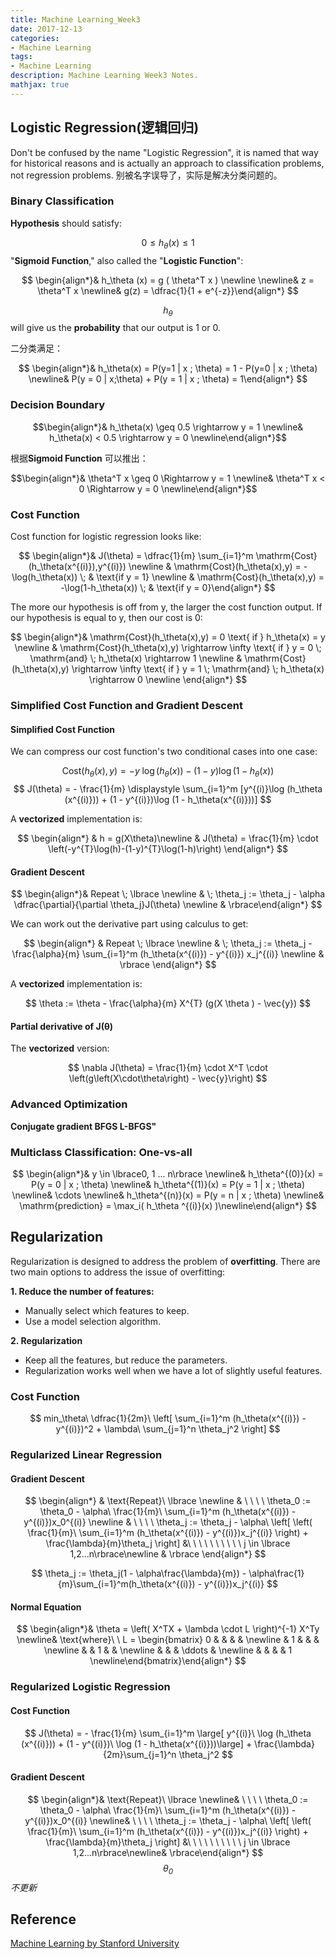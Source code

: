 ```yaml
---
title: Machine Learning_Week3
date: 2017-12-13
categories:
- Machine Learning
tags: 
- Machine Learning
description: Machine Learning Week3 Notes. 
mathjax: true
---
```

## Logistic Regression(逻辑回归)
Don't be confused by the name "Logistic Regression", it is named that way for historical reasons and is actually an approach to classification problems, not regression problems. 别被名字误导了，实际是解决分类问题的。
### Binary Classification
**Hypothesis** should satisfy:

$$ 0 \leq h_\theta (x) \leq 1 $$
"**Sigmoid Function**," also called the "**Logistic Function**":

$$ \begin{align*}& h_\theta (x) =  g ( \theta^T x ) \newline \newline& z = \theta^T x \newline& g(z) = \dfrac{1}{1 + e^{-z}}\end{align*} $$

$$h_\theta$$will give us the **probability** that our output is 1 or 0.

二分类满足：

$$ \begin{align*}& h_\theta(x) = P(y=1 | x ; \theta) = 1 - P(y=0 | x ; \theta) \newline& P(y = 0 | x;\theta) + P(y = 1 | x ; \theta) = 1\end{align*} $$

### Decision Boundary

$$\begin{align*}& h_\theta(x) \geq 0.5 \rightarrow y = 1 \newline& h_\theta(x) < 0.5 \rightarrow y = 0 \newline\end{align*}$$

根据**Sigmoid Function** 可以推出：

$$\begin{align*}& \theta^T x \geq 0 \Rightarrow y = 1 \newline& \theta^T x < 0 \Rightarrow y = 0 \newline\end{align*}$$

### Cost Function
Cost function for logistic regression looks like:

$$ \begin{align*}& J(\theta) = \dfrac{1}{m} \sum_{i=1}^m \mathrm{Cost}(h_\theta(x^{(i)}),y^{(i)}) \newline & \mathrm{Cost}(h_\theta(x),y) = -\log(h_\theta(x)) \; & \text{if y = 1} \newline & \mathrm{Cost}(h_\theta(x),y) = -\log(1-h_\theta(x)) \; & \text{if y = 0}\end{align*} $$

The more our hypothesis is off from y, the larger the cost function output. If our hypothesis is equal to y, then our cost is 0:

$$ \begin{align*}& \mathrm{Cost}(h_\theta(x),y) = 0 \text{  if  } h_\theta(x) = y \newline & \mathrm{Cost}(h_\theta(x),y) \rightarrow \infty \text{  if  } y = 0 \; \mathrm{and} \; h_\theta(x) \rightarrow 1 \newline & \mathrm{Cost}(h_\theta(x),y) \rightarrow \infty \text{  if  } y = 1 \; \mathrm{and} \; h_\theta(x) \rightarrow 0 \newline \end{align*} $$

### Simplified Cost Function and Gradient Descent
#### Simplified Cost Function
We can compress our cost function's two conditional cases into one case:

$$ \mathrm{Cost}(h_\theta(x),y) = - y \; \log(h_\theta(x)) - (1 - y) \log(1 - h_\theta(x)) $$
$$ J(\theta) = - \frac{1}{m} \displaystyle \sum_{i=1}^m [y^{(i)}\log (h_\theta (x^{(i)})) + (1 - y^{(i)})\log (1 - h_\theta(x^{(i)}))] $$

A **vectorized** implementation is:

$$ \begin{align*}
& h = g(X\theta)\newline
& J(\theta)  = \frac{1}{m} \cdot \left(-y^{T}\log(h)-(1-y)^{T}\log(1-h)\right)
\end{align*} $$

#### Gradient Descent

$$ \begin{align*}& Repeat \; \lbrace \newline & \; \theta_j := \theta_j - \alpha \dfrac{\partial}{\partial \theta_j}J(\theta) \newline & \rbrace\end{align*} $$

We can work out the derivative part using calculus to get:

$$ \begin{align*}
& Repeat \; \lbrace \newline
& \; \theta_j := \theta_j - \frac{\alpha}{m} \sum_{i=1}^m (h_\theta(x^{(i)}) - y^{(i)}) x_j^{(i)} \newline & \rbrace
\end{align*} $$

A **vectorized** implementation is:

$$ \theta := \theta - \frac{\alpha}{m} X^{T} (g(X \theta ) - \vec{y}) $$

#### Partial derivative of J(θ)
The **vectorized** version:

$$ \nabla J(\theta) = \frac{1}{m} \cdot  X^T \cdot \left(g\left(X\cdot\theta\right) - \vec{y}\right) $$

### Advanced Optimization
**Conjugate gradient 
BFGS 
L-BFGS"**

### Multiclass Classification: One-vs-all

$$ \begin{align*}& y \in \lbrace0, 1 ... n\rbrace \newline& h_\theta^{(0)}(x) = P(y = 0 | x ; \theta) \newline& h_\theta^{(1)}(x) = P(y = 1 | x ; \theta) \newline& \cdots \newline& h_\theta^{(n)}(x) = P(y = n | x ; \theta) \newline& \mathrm{prediction} = \max_i( h_\theta ^{(i)}(x) )\newline\end{align*} $$

## Regularization
Regularization is designed to address the problem of **overfitting**.
There are two main options to address the issue of overfitting:

**1. Reduce the number of features:**
* Manually select which features to keep.
* Use a model selection algorithm.

**2. Regularization**
* Keep all the features, but reduce the parameters.
* Regularization works well when we have a lot of slightly useful features.

### Cost Function

$$ min_\theta\ \dfrac{1}{2m}\ \left[ \sum_{i=1}^m (h_\theta(x^{(i)}) - y^{(i)})^2 + \lambda\ \sum_{j=1}^n \theta_j^2 \right] $$

### Regularized Linear Regression
#### Gradient Descent

$$ \begin{align*}
& \text{Repeat}\ \lbrace \newline
& \ \ \ \ \theta_0 := \theta_0 - \alpha\ \frac{1}{m}\ \sum_{i=1}^m (h_\theta(x^{(i)}) - y^{(i)})x_0^{(i)} \newline
& \ \ \ \ \theta_j := \theta_j - \alpha\ \left[ \left( \frac{1}{m}\ \sum_{i=1}^m (h_\theta(x^{(i)}) - y^{(i)})x_j^{(i)} \right) + \frac{\lambda}{m}\theta_j \right] &\ \ \ \ \ \ \ \ \ \ j \in \lbrace 1,2...n\rbrace\newline
& \rbrace
\end{align*} $$

$$ \theta_j := \theta_j(1 - \alpha\frac{\lambda}{m}) - \alpha\frac{1}{m}\sum_{i=1}^m(h_\theta(x^{(i)}) - y^{(i)})x_j^{(i)} $$

#### Normal Equation

$$ \begin{align*}& \theta = \left( X^TX + \lambda \cdot L \right)^{-1} X^Ty \newline& \text{where}\ \ L = \begin{bmatrix} 0 & & & & \newline & 1 & & & \newline & & 1 & & \newline & & & \ddots & \newline & & & & 1 \newline\end{bmatrix}\end{align*} $$

### Regularized Logistic Regression
#### Cost Function

$$ J(\theta) = - \frac{1}{m} \sum_{i=1}^m \large[ y^{(i)}\ \log (h_\theta (x^{(i)})) + (1 - y^{(i)})\ \log (1 - h_\theta(x^{(i)}))\large] + \frac{\lambda}{2m}\sum_{j=1}^n \theta_j^2 $$

#### Gradient Descent

$$ \begin{align*}& \text{Repeat}\ \lbrace \newline& \ \ \ \ \theta_0 := \theta_0 - \alpha\ \frac{1}{m}\ \sum_{i=1}^m (h_\theta(x^{(i)}) - y^{(i)})x_0^{(i)} \newline& \ \ \ \ \theta_j := \theta_j - \alpha\ \left[ \left( \frac{1}{m}\ \sum_{i=1}^m (h_\theta(x^{(i)}) - y^{(i)})x_j^{(i)} \right) + \frac{\lambda}{m}\theta_j \right] &\ \ \ \ \ \ \ \ \ \ j \in \lbrace 1,2...n\rbrace\newline& \rbrace\end{align*} $$
*$$\theta_0$$不更新*

## Reference
[Machine Learning by Stanford University](https://www.coursera.org/learn/machine-learning/resources/Zi29t)

